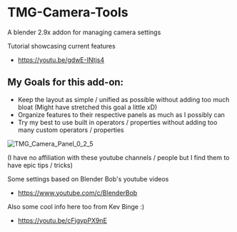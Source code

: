 # TMG-Camera-Tools
A blender 2.9x addon for managing camera settings

Tutorial showcasing current features
* https://youtu.be/gdwE-INtjs4

## My Goals for this add-on:
* Keep the layout as simple / unified as possible without adding too much bloat (Might have stretched this goal a little xD)
* Organize features to their respective panels as much as I possibly can
* Try my best to use built in operators / properties without adding too many custom operators / properties

![TMG_Camera_Panel_0_2_5](https://user-images.githubusercontent.com/11281480/141370957-7e749425-b029-4830-864b-7768efa7bdf6.png)

(I have no affiliation with these youtube channels / people but I find them to have epic tips / tricks)

Some settings based on Blender Bob's youtube videos
* https://www.youtube.com/c/BlenderBob

Also some cool info here too from Kev Binge :)
* https://youtu.be/cFjgypPX9nE
